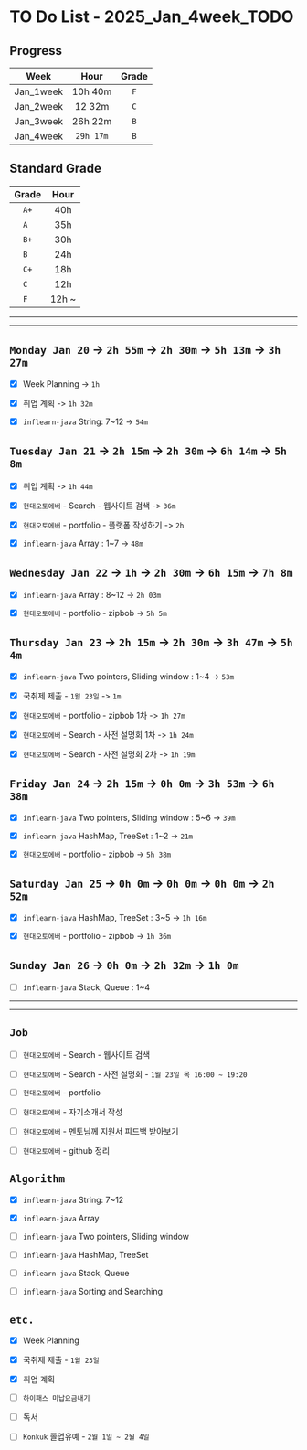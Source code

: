 # TO Do List - 2025_Jan_4week_TODO

## Progress
| Week | Hour | Grade |
|:---:|:---:|:---:|
|Jan_1week|10h 40m|`F`|
|Jan_2week|12 32m|`C`|
|Jan_3week|26h 22m|`B`|
|Jan_4week|`29h 17m`|`B`|


## Standard Grade
| Grade | Hour |
|:---:|:---:|
|`A+`|40h|
|`A `|35h|
|`B+`|30h|
|`B `|24h|
|`C+`|18h|
|`C `|12h|
|`F `|12h ~|


---
---

## `Monday Jan 20` -> `2h 55m` -> `2h 30m` -> `5h 13m` -> `3h 27m`
- [x] Week Planning -> `1h`
- [x] 취업 계획 -> `1h 32m`
- [x] `inflearn-java` String: 7~12 -> `54m`


## `Tuesday Jan 21` -> `2h 15m` -> `2h 30m` -> `6h 14m` -> `5h 8m`
- [x] 취업 계획 -> `1h 44m`
- [x] `현대오토에버` - Search - 웹사이트 검색 -> `36m`
- [x] `현대오토에버` - portfolio - 플랫폼 작성하기 -> `2h`
- [x] `inflearn-java` Array : 1~7 -> `48m`


## `Wednesday Jan 22` -> `1h` -> `2h 30m` -> `6h 15m` -> `7h 8m`
- [x] `inflearn-java` Array : 8~12 -> `2h 03m`
- [x] `현대오토에버` - portfolio - zipbob -> `5h 5m`

 
## `Thursday Jan 23` -> `2h 15m` -> `2h 30m` -> `3h 47m` -> `5h 4m`
- [x] `inflearn-java` Two pointers, Sliding window : 1~4 -> `53m`
- [x] 국취제 제출 - `1월 23일` -> `1m`
- [x] `현대오토에버` - portfolio - zipbob 1차 -> `1h 27m`
- [x] `현대오토에버` - Search - 사전 설명회 1차 -> `1h 24m`
- [x] `현대오토에버` - Search - 사전 설명회 2차 -> `1h 19m`


## `Friday Jan 24` -> `2h 15m` -> `0h 0m` -> `3h 53m` -> `6h 38m`
- [x] `inflearn-java` Two pointers, Sliding window : 5~6 -> `39m`
- [x] `inflearn-java` HashMap, TreeSet : 1~2 -> `21m`
- [x] `현대오토에버` - portfolio - zipbob -> `5h 38m`


## `Saturday Jan 25` -> `0h 0m` -> `0h 0m` -> `0h 0m` -> `2h 52m`
- [x] `inflearn-java` HashMap, TreeSet : 3~5 -> `1h 16m`
- [x] `현대오토에버` - portfolio - zipbob -> `1h 36m`


## `Sunday Jan 26` -> `0h 0m` -> `2h 32m` -> `1h 0m`
- [ ] `inflearn-java` Stack, Queue : 1~4


---
---
## `Job`
- [ ] `현대오토에버` - Search - 웹사이트 검색
- [ ] `현대오토에버` - Search - 사전 설명회 - `1월 23일 목 16:00 ~ 19:20`
- [ ] `현대오토에버` - portfolio
- [ ] `현대오토에버` - 자기소개서 작성
- [ ] `현대오토에버` - 멘토님께 지원서 피드백 받아보기
- [ ] `현대오토에버` - github 정리


## `Algorithm`
- [x] `inflearn-java` String: 7~12
- [x] `inflearn-java` Array
- [ ] `inflearn-java` Two pointers, Sliding window
- [ ] `inflearn-java` HashMap, TreeSet
- [ ] `inflearn-java` Stack, Queue
- [ ] `inflearn-java` Sorting and Searching


## `etc.`
- [x] Week Planning
- [x] 국취제 제출 - `1월 23일`
- [x] 취업 계획
- [ ] `하이패스 미납요금내기`
- [ ] 독서 
- [ ] `Konkuk` 졸업유예 - `2월 1일 ~ 2월 4일`



<!-- ## `Spring`
- [ ] `Cloud Native Spring In Action` -->


<!-- 
## `Java`
## `OPIc`
## `토익` 
-->





